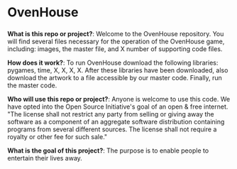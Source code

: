 ###
# OvenHouse
###

**What is this repo or project?**: 
Welcome to the OvenHouse repository. You will find several files necessary for the operation of the OvenHouse game, including: images, the master file, and X number of supporting code files.

**How does it work?**: 
To run OvenHouse download the following libraries: pygames, time, X, X, X, X. After these libraries have been downloaded, also download the artwork to a file accessible by our master code. Finally, run the master code.

**Who will use this repo or project?**: 
Anyone is welcome to use this code. We have opted into the Open Source Initiative's goal of an open & free internet. 
"The license shall not restrict any party from selling or giving away the software as a component of an aggregate software distribution containing programs from several different sources. The license shall not require a royalty or other fee for such sale."

**What is the goal of this project?**: 
The purpose is to enable people to entertain their lives away.
